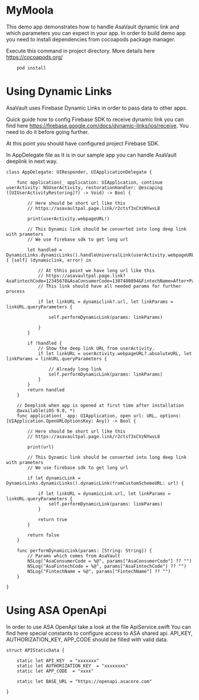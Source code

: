 # MyMoola
This demo app demonstrates how to handle AsaVault dynamic link and which parameters you can expect in your app.
In order to build demo app you need to install dependencies from cocoapods package manager.

Execute this command in project directory. More details here https://cocoapods.org/
```
    pod install
```


# Using Dynamic Links

AsaVault uses Firebase Dynamic Links in order to pass data to other apps.

Quick guide how to config Firebase SDK to receive dynamic link you can find here https://firebase.google.com/docs/dynamic-links/ios/receive. 
You need to do it before going further.


At this point you should have configured project Firebase SDK.

In AppDelegate file as It is in our sample app you can handle AsaVault deeplink in next way.


```
class AppDelegate: UIResponder, UIApplicationDelegate {
    
    func application(_ application: UIApplication, continue userActivity: NSUserActivity, restorationHandler: @escaping ([UIUserActivityRestoring]?) -> Void) -> Bool {
        
        // Here should be short url like this
        // https://asavaultpal.page.link/r2ctsf3xCVzNYwvL8
        
        print(userActivity.webpageURL!)
        
        // This Dynamic link should be converted into long deep link with prameters
        // We use firebase sdk to get long url
        
        let handled = DynamicLinks.dynamicLinks().handleUniversalLink(userActivity.webpageURL!) { [self] (dynamiclink, error) in
            
            // At thhis point we have long url like this
            // https://asavaultpal.page.link?AsaFintechCode=12345678&AsaConsumerCode=1307480894&FintechName=After+Pay
            // This link should have all needed params for further process
            
            if let linkURL = dynamiclink?.url, let linkParams = linkURL.queryParameters {
                
                self.performDynamicLink(params: linkParams)
                
            }
        }
        
        if !handled {
            // Show the deep link URL from userActivity.
            if let linkURL = userActivity.webpageURL?.absoluteURL, let linkParams = linkURL.queryParameters {
                
                // Already long link
                self.performDynamicLink(params: linkParams)
            }
        }
        return handled
    }
    
    // Deeplink when app is opened at first time after installation
    @available(iOS 9.0, *)
    func application(_ app: UIApplication, open url: URL, options: [UIApplication.OpenURLOptionsKey: Any]) -> Bool {
        
        // Here should be short url like this
        // https://asavaultpal.page.link/r2ctsf3xCVzNYwvL8
        
        print(url)
        
        // This Dynamic link should be converted into long deep link with prameters
        // We use firebase sdk to get long url
        
        if let dynamicLink = DynamicLinks.dynamicLinks().dynamicLink(fromCustomSchemeURL: url) {
            
            if let linkURL = dynamicLink.url, let linkParams = linkURL.queryParameters {
                self.performDynamicLink(params: linkParams)
            }
            
            return true
        }
        
        return false
    }
    
    func performDynamicLink(params: [String: String]) {
        // Params which comes from AsaVault
        NSLog("AsaConsumerCode = %@", params["AsaConsumerCode"] ?? "")
        NSLog("AsaFintechCode = %@", params["AsaFintechCode"] ?? "")
        NSLog("FintechName = %@", params["FintechName"] ?? "")
    }
    
}
```

# Using ASA OpenApi 

In order to use ASA OpenApi take a look at the file ApiService.swift
You can find here special constants to configure access to ASA shared api.
API_KEY, AUTHORIZATION_KEY, APP_CODE should be filled with valid data.

```
struct APIStaticData {

    static let API_KEY  = "xxxxxxx"
    static let AUTHORIZATION_KEY  = "xxxxxxxx"
    static let APP_CODE  = "xxxx"
    
    static let BASE_URL = "https://openapi.asacore.com"

}
```



